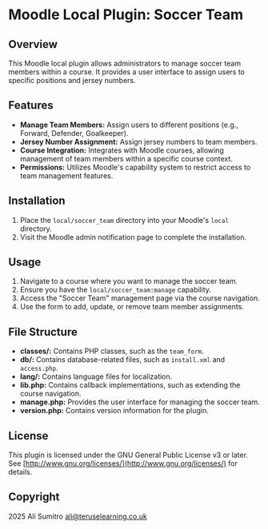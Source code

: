 # Moodle Local Plugin: Soccer Team

## Overview

This Moodle local plugin allows administrators to manage soccer team members within a course. It provides a user interface to assign users to specific positions and jersey numbers.

## Features

*   **Manage Team Members:** Assign users to different positions (e.g., Forward, Defender, Goalkeeper).
*   **Jersey Number Assignment:** Assign jersey numbers to team members.
*   **Course Integration:** Integrates with Moodle courses, allowing management of team members within a specific course context.
*   **Permissions:** Utilizes Moodle's capability system to restrict access to team management features.

## Installation

1.  Place the `local/soccer_team` directory into your Moodle's `local` directory.
2.  Visit the Moodle admin notification page to complete the installation.

## Usage

1.  Navigate to a course where you want to manage the soccer team.
2.  Ensure you have the `local/soccer_team:manage` capability.
3.  Access the "Soccer Team" management page via the course navigation.
4.  Use the form to add, update, or remove team member assignments.

## File Structure

*   **classes/:** Contains PHP classes, such as the `team_form`.
*   **db/:** Contains database-related files, such as `install.xml` and `access.php`.
*   **lang/:** Contains language files for localization.
*   **lib.php:** Contains callback implementations, such as extending the course navigation.
*   **manage.php:** Provides the user interface for managing the soccer team.
*   **version.php:** Contains version information for the plugin.

## License

This plugin is licensed under the GNU General Public License v3 or later. See [http://www.gnu.org/licenses/](http://www.gnu.org/licenses/) for details.

## Copyright

2025 Ali Sumitro <ali@teruselearning.co.uk>